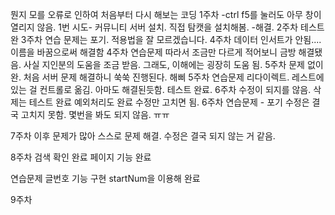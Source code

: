 뭔지 모를 오류로 인하여 처음부터 다시 해보는 코딩
1주차 
-ctrl f5를 눌러도 아무 창이 열리지 않음. 
1번 시도- 커뮤니티 서버 설치.
직접 탐캣을 설치해봄.
-해결. 
2주차
테스트 완
3주차
연습 문제는 포기. 
적용법을 잘 모르겠습니다. 
4주차
데이터 인서트가 안됨.... 
이름을 바꿈으로써 해결함
4주차 연습문제
따라서 조금만 다르게 적어보니 금방 해결됐음. 사실 지인분의 도움을 조금 받음.
그래도, 이해에는 굉장히 도움 됨. 
5주차
문제 없이 완. 
처음 서버 문제 해결하니 쑥쑥 진행된다. 해삐
5주차 연습문제
리다이렉트.
레스트에 있는 걸 컨트롤로 옮김. 
아마도 해결된듯함. 
테스트 완료. 
6주차
수정이 되지를 않음. 
삭제는 테스트 완료
예외처리도 완료
수정만 고치면 됨. 
6주차 연습문제 - 포기
수정은 결국 고치지 못함.
몇번을 봐도 되지 않음. ㅠㅠ

7주차
이후 문제가 많아 스스로 문제 해결.
수정은 결국 되지 않는 거 같음.

8주차
검색 확인 완료
페이지 기능 완료

연습문제
글번호 기능 구현
startNum을 이용해 완료 

9주차
